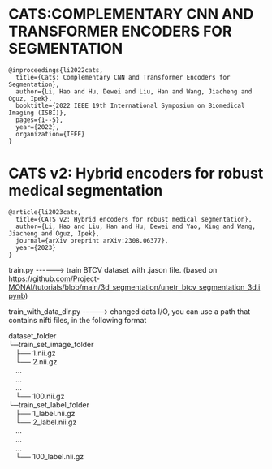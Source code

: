 # CATS:COMPLEMENTARY CNN AND TRANSFORMER ENCODERS FOR SEGMENTATION

```
@inproceedings{li2022cats,
  title={Cats: Complementary CNN and Transformer Encoders for Segmentation},
  author={Li, Hao and Hu, Dewei and Liu, Han and Wang, Jiacheng and Oguz, Ipek},
  booktitle={2022 IEEE 19th International Symposium on Biomedical Imaging (ISBI)},
  pages={1--5},
  year={2022},
  organization={IEEE}
}
```


# CATS v2: Hybrid encoders for robust medical segmentation

```
@article{li2023cats,
  title={CATS v2: Hybrid encoders for robust medical segmentation},
  author={Li, Hao and Liu, Han and Hu, Dewei and Yao, Xing and Wang, Jiacheng and Oguz, Ipek},
  journal={arXiv preprint arXiv:2308.06377},
  year={2023}
}
```




train.py ------> train BTCV dataset with .jason file. (based on https://github.com/Project-MONAI/tutorials/blob/main/3d_segmentation/unetr_btcv_segmentation_3d.ipynb)<br />


train_with_data_dir.py -----> changed data I/O, you can use a path that contains nifti files, in the following format<br />

dataset_folder<br />
└─train_set_image_folder <br />
&emsp;├── 1.nii.gz <br />
&emsp;└── 2.nii.gz <br />
&emsp;... <br />
&emsp;... <br />
&emsp;... <br />
&emsp;└── 100.nii.gz <br />
└─train_set_label_folder <br />
&emsp;├── 1_label.nii.gz <br />
&emsp;└── 2_label.nii.gz <br />
&emsp;... <br />
&emsp;... <br />
&emsp;... <br />
&emsp;└── 100_label.nii.gz <br />
		
